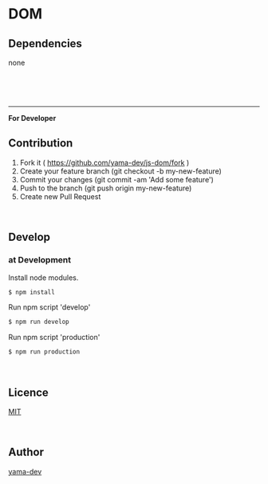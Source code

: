 # DOM

## Dependencies

none

<br><br><br>

___

**For Developer**

## Contribution

1. Fork it ( https://github.com/yama-dev/js-dom/fork )
2. Create your feature branch (git checkout -b my-new-feature)
3. Commit your changes (git commit -am 'Add some feature')
4. Push to the branch (git push origin my-new-feature)
5. Create new Pull Request

<br>

## Develop

### at Development

Install node modules.

``` bash
$ npm install
```

Run npm script 'develop'

``` bash
$ npm run develop
```

Run npm script 'production'

``` bash
$ npm run production
```

<br>

## Licence

[MIT](https://github.com/yama-dev/js-dom/blob/master/LICENSE)

<br>

## Author

[yama-dev](https://github.com/yama-dev)

